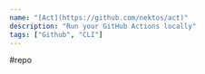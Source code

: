 ```yaml
---
name: "[Act](https://github.com/nektos/act)"
description: "Run your GitHub Actions locally"
tags: ["Github", "CLI"]
---
```

#repo